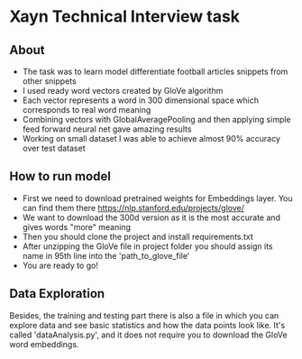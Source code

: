 # Xayn Technical Interview task

## About

- The task was to learn model differentiate football articles snippets from other snippets
- I used ready word vectors created by GloVe algorithm
- Each vector represents a word in 300 dimensional space which corresponds to real word meaning
- Combining vectors with GlobalAveragePooling and then applying simple feed forward neural net gave amazing results
- Working on small dataset I was able to achieve almost 90% accuracy over test dataset

## How to run model

- First we need to download pretrained weights for Embeddings layer. You can find them
  there https://nlp.stanford.edu/projects/glove/
- We want to download the 300d version as it is the most accurate and gives words "more" meaning
- Then you should clone the project and install requirements.txt
- After unzipping the GloVe file in project folder you should assign its name in 95th line into the 'path_to_glove_file'
- You are ready to go!

## Data Exploration

Besides, the training and testing part there is also a file in which you can explore data and see basic statistics and
how the data points look like. It's called 'dataAnalysis.py', and it does not require you to download the GloVe word
embeddings.